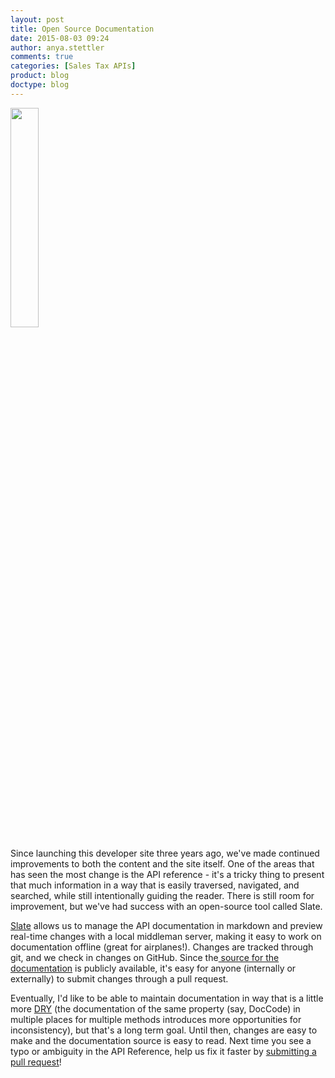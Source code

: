 ```yaml
---
layout: post
title: Open Source Documentation
date: 2015-08-03 09:24
author: anya.stettler
comments: true
categories: [Sales Tax APIs]
product: blog
doctype: blog
---
```

<a href="https://github.com/tripit/slate"><img class="alignleft" style="width: 30%; height: 30%;" src="https://camo.githubusercontent.com/14cfd4aa8ce9c2899a6c87e988d7542d428d616d/68747470733a2f2f646c2e64726f70626f7875736572636f6e74656e742e636f6d2f752f39353834373239312f676974687562253230696d616765732f736c6174652f736c6174655f73637265656e73686f745f6e65772e706e67" alt="" width="1152" height="649" /></a>

Since launching this developer site three years ago, we've made continued improvements to both the content and the site itself. One of the areas that has seen the most change is the API reference - it's a tricky thing to present that much information in a way that is easily traversed, navigated, and searched, while still intentionally guiding the reader. There is still room for improvement, but we've had success with an open-source tool called Slate.

<a href="https://github.com/tripit/slate">Slate</a> allows us to manage the API documentation in markdown and preview real-time changes with a local middleman server, making it easy to work on documentation offline (great for airplanes!). Changes are tracked through git, and we check in changes on GitHub. Since the<a href="https://github.com/avadev/slate"> source for the documentation</a> is publicly available, it's easy for anyone (internally or externally) to submit changes through a pull request.

Eventually, I'd like to be able to maintain documentation in way that is a little more <a href="https://en.wikipedia.org/wiki/Don%27t_repeat_yourself">DRY</a> (the documentation of the same property (say, DocCode) in multiple places for multiple methods introduces more opportunities for inconsistency), but that's a long term goal. Until then, changes are easy to make and the documentation source is easy to read. Next time you see a typo or ambiguity in the API Reference, help us fix it faster by <a href="https://github.com/avadev/slate/pulls">submitting a pull request</a>!
